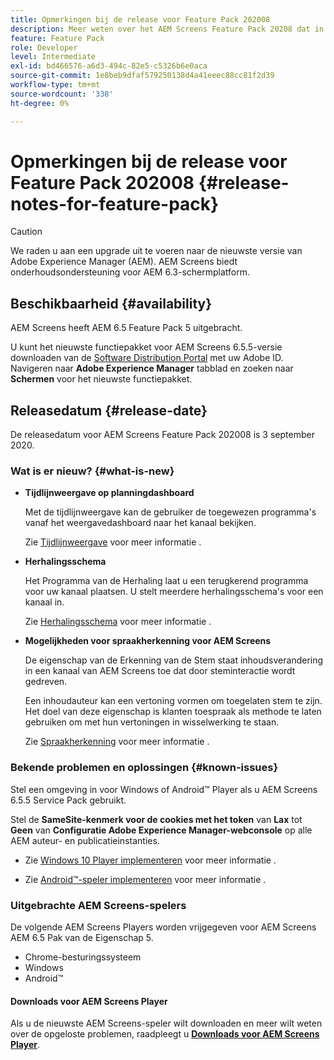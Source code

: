 ```yaml
---
title: Opmerkingen bij de release voor Feature Pack 202008
description: Meer weten over het AEM Screens Feature Pack 20208 dat in september 2020 werd uitgebracht?
feature: Feature Pack
role: Developer
level: Intermediate
exl-id: bd466576-a6d3-494c-82e5-c5326b6e0aca
source-git-commit: 1e8beb9dfaf579250138d4a41eeec88cc81f2d39
workflow-type: tm+mt
source-wordcount: '338'
ht-degree: 0%

---
```


# Opmerkingen bij de release voor Feature Pack 202008 {#release-notes-for-feature-pack}

>[!CAUTION]
>
>We raden u aan een upgrade uit te voeren naar de nieuwste versie van Adobe Experience Manager (AEM). AEM Screens biedt onderhoudsondersteuning voor AEM 6.3-schermplatform.

## Beschikbaarheid {#availability}

AEM Screens heeft AEM 6.5 Feature Pack 5 uitgebracht.

U kunt het nieuwste functiepakket voor AEM Screens 6.5.5-versie downloaden van de [Software Distribution Portal](https://experience.adobe.com/#/downloads/content/software-distribution/en/aem.html) met uw Adobe ID. Navigeren naar **Adobe Experience Manager** tabblad en zoeken naar **Schermen** voor het nieuwste functiepakket.

## Releasedatum {#release-date}

De releasedatum voor AEM Screens Feature Pack 202008 is 3 september 2020.

### Wat is er nieuw? {#what-is-new}

* **Tijdlijnweergave op planningdashboard**

  Met de tijdlijnweergave kan de gebruiker de toegewezen programma&#39;s vanaf het weergavedashboard naar het kanaal bekijken.

  Zie [Tijdlijnweergave](/help/user-guide/channel-assignment-latest-fp.md#timeline-view) voor meer informatie .

* **Herhalingsschema**

  Het Programma van de Herhaling laat u een terugkerend programma voor uw kanaal plaatsen. U stelt meerdere herhalingsschema&#39;s voor een kanaal in.

  Zie [Herhalingsschema](/help/user-guide/channel-assignment-latest-fp.md#recurrence-schedule) voor meer informatie .

* **Mogelijkheden voor spraakherkenning voor AEM Screens**

  De eigenschap van de Erkenning van de Stem staat inhoudsverandering in een kanaal van AEM Screens toe dat door steminteractie wordt gedreven.

  Een inhoudauteur kan een vertoning vormen om toegelaten stem te zijn. Het doel van deze eigenschap is klanten toespraak als methode te laten gebruiken om met hun vertoningen in wisselwerking te staan.

  Zie [Spraakherkenning](voice-recognition.md) voor meer informatie .

### Bekende problemen en oplossingen {#known-issues}

Stel een omgeving in voor Windows of Android™ Player als u AEM Screens 6.5.5 Service Pack gebruikt.

Stel de **SameSite-kenmerk voor de cookies met het token** van **Lax** tot **Geen** van **Configuratie Adobe Experience Manager-webconsole** op alle AEM auteur- en publicatieinstanties.

* Zie [Windows 10 Player implementeren](implementing-windows-player.md#fp-environment-setup) voor meer informatie .

* Zie [Android™-speler implementeren](implementing-android-player.md#fp-environment-setup) voor meer informatie .

### Uitgebrachte AEM Screens-spelers

De volgende AEM Screens Players worden vrijgegeven voor AEM Screens AEM 6.5 Pak van de Eigenschap 5.

* Chrome-besturingssysteem
* Windows
* Android™

#### Downloads voor AEM Screens Player

Als u de nieuwste AEM Screens-speler wilt downloaden en meer wilt weten over de opgeloste problemen, raadpleegt u **[Downloads voor AEM Screens Player](https://download.macromedia.com/screens/index.html)**.
